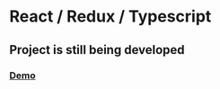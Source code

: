 <h1>React / Redux / Typescript</h1>
<h2>Project is still being developed</h1>
<h3><a target="_blank" href="https://bitrader-review8.netlify.app/">Demo</a></h1>

